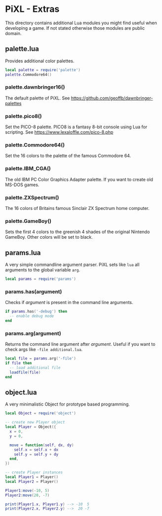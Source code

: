 # PiXL - Extras
This directory contains additional Lua modules you might find useful when developing a game. If not stated otherwise those modules are public domain.

## palette.lua
Provides additional color palettes.
```lua
local palette = require('palette')
palette.Commodore64()
```

### palette.dawnbringer16()
The default palette of PiXL. See https://github.com/geoffb/dawnbringer-palettes

### palette.pico8()
Set the PICO-8 palette. PICO8 is a fantasy 8-bit console using Lua for scripting. See https://www.lexaloffle.com/pico-8.php

### palette.Commodore64()
Set the 16 colors to the palette of the famous Commodore 64.

### palette.IBM_CGA()
The old IBM PC Color Graphics Adapter palette. If you want to create old MS-DOS games.

### palette.ZXSpectrum()
The 16 colors of Britains famous Sinclair ZX Spectrum home computer.

### palette.GameBoy()
Sets the first 4 colors to the greenish 4 shades of the original Nintendo GameBoy. Other colors will be set to black.

## params.lua
A very simple commandline argument parser. PiXL sets like ```lua``` all arguments to the global variable ```arg```.

```lua
local params = require('params')
```

### params.has(argument)
Checks if *argument* is present in the command line arguments.
```lua
if params.has('-debug') then
  -- enable debug mode
end
```

### params.arg(argument)
Returns the command line argument after *argument*. Useful if you want to check args like ```-file additional.lua```.

```lua
local file = params.arg('-file')
if file then
  -- load additional file
  loadfile(file)
end
```

## object.lua
A very minimalistic Object for prototype based programming.

```lua
local Object = require('object')

-- create new Player object
local Player = Object({
  x = 0,
  y = 0,

  move = function(self, dx, dy)
    self.x = self.x + dx
    self.y = self.y + dy
  end,
})

-- create Player instances
local Player1 = Player()
local Player2 = Player()

Player1:move(-10, 5)
Player2:move(20, -7)

print(Player1.x, Player1.y) --> -10  5
print(Player2.x, Player2.y) -->  20 -7
```
